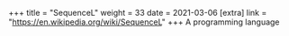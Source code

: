 +++
title = "SequenceL"
weight = 33
date = 2021-03-06
[extra]
link = "https://en.wikipedia.org/wiki/SequenceL"
+++
A programming language

